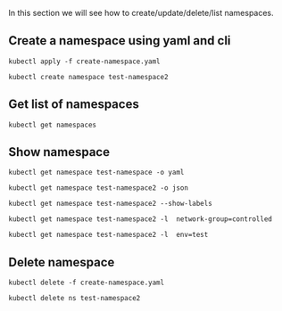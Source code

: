 In this section we will see how to create/update/delete/list namespaces.

## Create a namespace using yaml and cli

```
kubectl apply -f create-namespace.yaml

kubectl create namespace test-namespace2
```

## Get list of namespaces

```
kubectl get namespaces
```

## Show namespace

```
kubectl get namespace test-namespace -o yaml

kubectl get namespace test-namespace2 -o json

kubectl get namespace test-namespace2 --show-labels

kubectl get namespace test-namespace2 -l  network-group=controlled

kubectl get namespace test-namespace2 -l  env=test
```

## Delete namespace

```
kubectl delete -f create-namespace.yaml

kubectl delete ns test-namespace2
```
